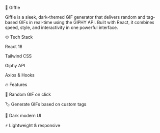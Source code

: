🚀 Giffle

Giffle is a sleek, dark-themed GIF generator that delivers random and tag-based GIFs in real-time using the GIPHY API. Built with React, it combines speed, style, and interactivity in one powerful interface.

⚙️ Tech Stack

React 18

Tailwind CSS

Giphy API

Axios & Hooks

🔥 Features

🎲 Random GIF on click

🏷️ Generate GIFs based on custom tags

🌙 Dark modern UI

⚡ Lightweight & responsive